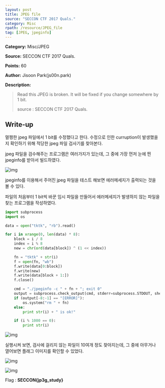 ```yaml
---
layout: post
title: JPEG file
source: "SECCON CTF 2017 Quals."
category: Misc
rpath: /resource/JPEG_file
tag: [JPEG, jpeginfo] 
---
```


**Category:** Misc/JPEG

**Source:** SECCON CTF 2017 Quals.

**Points:** 60

**Author:** Jisoon Park(js00n.park)

**Description:** 

> Read this JPEG is broken.
> It will be fixed if you change somewhere by 1 bit.
>
> source : SECCON CTF 2017 Quals.

## Write-up

멀쩡한 jpeg 파일에서 1 bit를 수정했다고 한다. 수정으로 인한 curruption이 발생했을지 확인하기 위해 적당한 jpeg 파일 검사기를 찾아본다.

jpeg 파일을 검수해주는 프로그램은 여러가지가 있는데, 그 중에 가장 먼저 눈에 띈 jpeginfo를 받아서 빌드하였다.

![img]({{page.rpath|prepend:site.baseurl}}/jpeg_info.png)

jpeginfo를 이용해서 주어진 jpeg 파일을 테스트 해보면 에러메세지가 출력되는 것을 볼 수 있다.

파일의 처음부터 1 bit씩 바꾼 임시 파일을 만들어서 에러메세지가 발생하지 않는 파일을 찾는 프로그램을 작성하였다.

```python
import subprocess
import os

data = open("tktk", "rb").read()

for i in xrange(0, len(data) * 8):
	block = i / 8
	index = i % 8
	new = chr(ord(data[block]) ^ (1 << index))

	fn = "tktk" + str(i)
	f = open(fn, "wb")
	f.write(data[0:block])
	f.write(new)
	f.write(data[block + 1:])
	f.close()

	cmd = "./jpeginfo -c " + fn + "; exit 0"
	output = subprocess.check_output(cmd, stderr=subprocess.STDOUT, shell=True)
	if (output[-8:-1] == "[ERROR]"):
		os.system("rm " + fn)
	else:
		print str(i) + " is ok!"

	if (i % 1000 == 0):
		print str(i)
```

![img]({{page.rpath|prepend:site.baseurl}}/run.png)

실행시켜 보면, 검사에 걸리지 않는 파일이 10여개 정도 찾아지는데, 그 중에 아무거나 열어보면 플래그 이미지를 확인할 수 있었다.

![img]({{page.rpath|prepend:site.baseurl}}/files.png)

![img]({{page.rpath|prepend:site.baseurl}}/flag.png)

Flag : **SECCON{jp3g_study}**
